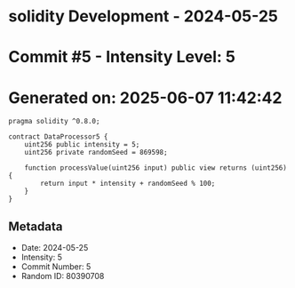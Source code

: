 ﻿# solidity Development - 2024-05-25
# Commit #5 - Intensity Level: 5
# Generated on: 2025-06-07 11:42:42
```solidity
pragma solidity ^0.8.0;

contract DataProcessor5 {
    uint256 public intensity = 5;
    uint256 private randomSeed = 869598;

    function processValue(uint256 input) public view returns (uint256) {
        return input * intensity + randomSeed % 100;
    }
}
```
## Metadata
- Date: 2024-05-25
- Intensity: 5
- Commit Number: 5
- Random ID: 80390708
